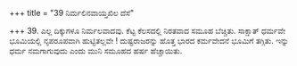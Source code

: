 +++
title = "39 ನಿರ್ಮಲಿನವಾಯ್ತಖಿಲ ದೆಸೆ"

+++
39. ಎಲ್ಲ ದಿಕ್ಕುಗಳೂ ನಿರ್ಮಲವಾದವು. ಕೆಟ್ಟ ಕೆಲಸದಲ್ಲಿ ನಿರತವಾದ ಸಮೂಹ ಬೆಚ್ಚಿತು. ಸಾಕ್ಷಾತ್ ಧರ್ಮವೇ ಭೂಮಿಯಲ್ಲಿ ನೃಪರೂಪವಾಗಿ ಹುಟ್ಟಿತಲ್ಲವೇ ! ದುಷ್ಟರಾಜರನ್ನು ಹೊತ್ತ ಭಾರದ ಕರ್ಮವೇದನೆ ಭೂಮಿಗೆ ತಗ್ಗಿತು. ಇನ್ನು ಧರ್ಮ ನಮಗಾಗುವುದು ಎಂದು ಮುನಿ ಸಮೂಹದ ಹರ್ಷ ಹೆಚ್ಚಾಯಿತು.